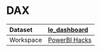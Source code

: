 



# DAX

|Dataset|[le_dashboard](./../le_dashboard.md)|
| :--- | :--- |
|Workspace|[PowerBI Hacks](../../Workspaces/PowerBI-Hacks.md)|
